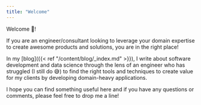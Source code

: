 ```yaml
---
title: "Welcome"
---
```


Welcome 👋!

If you are an engineer/consultant looking to leverage your domain expertise to create awesome products 
and solutions, you are in the right place!

In my [blog]({{< ref "/content/blog/_index.md" >}}), I write about software development and data 
science through the lens of an engineer who has struggled (I still do 😅) to find the right tools 
and techniques to create value for my clients by developing domain-heavy applications.

I hope you can find something useful here and if you have any questions or comments, 
please feel free to drop me a line!

